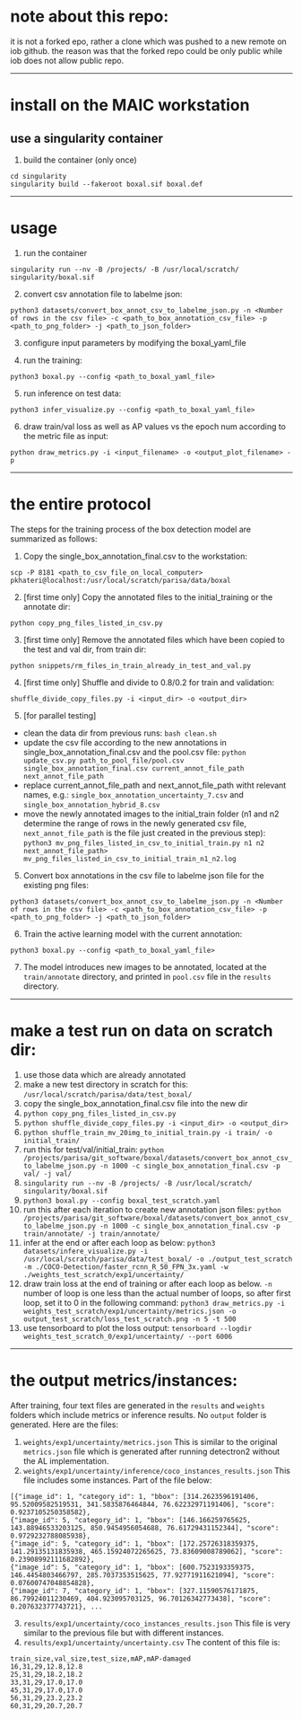 
# note about this repo:
it is not a forked epo, rather a clone which was pushed to a new remote on iob github. the reason was that the forked repo could be only public while iob does not allow public repo.

---------------------------------
# install on the MAIC workstation
## use a singularity container
1. build the container (only once)
```
cd singularity
singularity build --fakeroot boxal.sif boxal.def
```
---------------------------------
# usage
1. run the container
```
singularity run --nv -B /projects/ -B /usr/local/scratch/ singularity/boxal.sif
```
2. convert csv annotation file to labelme json:
```
python3 datasets/convert_box_annot_csv_to_labelme_json.py -n <Number of rows in the csv file> -c <path_to_box_annotation_csv_file> -p <path_to_png_folder> -j <path_to_json_folder>
```
3. configure input parameters by modifying the boxal_yaml_file

4. run the training:
```
python3 boxal.py --config <path_to_boxal_yaml_file>
```
5. run inference on test data:
```
python3 infer_visualize.py --config <path_to_boxal_yaml_file>
```
6. draw train/val loss as well as AP values vs the epoch num according to the metric file as input:
```
python draw_metrics.py -i <input_filename> -o <output_plot_filename> -p
```
---------------------------------
# the entire protocol
The steps for the training process of the box detection model are summarized as follows:
1. Copy  the single_box_annotation_final.csv to the workstation:
```
scp -P 8181 <path_to_csv_file_on_local_computer> pkhateri@localhost:/usr/local/scratch/parisa/data/boxal
```
2. [first time only] Copy the annotated files to the initial_training or the annotate dir:
```
python copy_png_files_listed_in_csv.py
```
3. [first time only] Remove the annotated files which have been copied to the test and val dir, from train dir:
```
python snippets/rm_files_in_train_already_in_test_and_val.py
```
4. [first time only] Shuffle and divide to 0.8/0.2 for train and validation:
```
shuffle_divide_copy_files.py -i <input_dir> -o <output_dir>
```
5. [for parallel testing]
  - clean the data dir from previous runs: `bash clean.sh`
  - update the csv file according to the new annotations in single_box_annotation_final.csv and the pool.csv file:
        ```
        python update_csv.py path_to_pool_file/pool.csv single_box_annotation_final.csv current_annot_file_path next_annot_file_path
        ```
  - replace current_annot_file_path and next_annot_file_path witht relevant names, e.g.: `single_box_annotation_uncertainty_7.csv` and `single_box_annotation_hybrid_8.csv`
  - move the newly annotated images to the initial_train folder (n1 and n2 determine the range of rows in the newly generated csv file, `next_annot_file_path` is the file just created in the previous step):
        ```
        python3 mv_png_files_listed_in_csv_to_initial_train.py n1 n2 next_annot_file_path> mv_png_files_listed_in_csv_to_initial_train_n1_n2.log
        ```
5. Convert box annotations in the csv file to labelme json file for the existing png files:
```
python3 datasets/convert_box_annot_csv_to_labelme_json.py -n <Number of rows in the csv file> -c <path_to_box_annotation_csv_file> -p <path_to_png_folder> -j <path_to_json_folder>
```
6. Train the active learning model with the current annotation:
```
python3 boxal.py --config <path_to_boxal_yaml_file>
```
7. The  model introduces new images to be annotated, located at the `train/annotate` directory, and printed in `pool.csv` file in the `results` directory.

------------------------------------
# make a test run on data on scratch dir:
1. use those data which are already annotated
2. make a new test directory in scratch for this: `/usr/local/scratch/parisa/data/test_boxal/`
3. copy the single_box_annotation_final.csv file into the new dir
4. `python copy_png_files_listed_in_csv.py`
5. `python shuffle_divide_copy_files.py -i <input_dir> -o <output_dir>`
6. `python shuffle_train_mv_20img_to_initial_train.py -i train/ -o initial_train/`
7. run this for test/val/initial_train:
   `python /projects/parisa/git_software/boxal/datasets/convert_box_annot_csv_to_labelme_json.py -n 1000 -c single_box_annotation_final.csv -p val/ -j val/`
8. `singularity run --nv -B /projects/ -B /usr/local/scratch/ singularity/boxal.sif `
9. `python3 boxal.py --config boxal_test_scratch.yaml`
10. run this after each iteration to create new annotation json files:
    `python /projects/parisa/git_software/boxal/datasets/convert_box_annot_csv_to_labelme_json.py -n 1000 -c single_box_annotation_final.csv -p train/annotate/ -j train/annotate/`
11. infer at the end or after each loop as below:
    `python3 datasets/infere_visualize.py -i /usr/local/scratch/parisa/data/test_boxal/ -o ./output_test_scratch -m ./COCO-Detection/faster_rcnn_R_50_FPN_3x.yaml -w ./weights_test_scratch/exp1/uncertainty/`
12. draw train loss at the end of training or after each loop as below. `-n` number of loop is one less than the actual number of loops, so after first loop, set it to 0 in the following command:
    `python3 draw_metrics.py -i weights_test_scratch/exp1/uncertainty/metrics.json -o output_test_scratch/loss_test_scratch.png -n 5 -t 500`
13. use tensorboard to plot the loss output:
   `tensorboard --logdir weights_test_scratch_0/exp1/uncertainty/ --port 6006`

------------------------------------
# the output metrics/instances:
After training, four text files are generated in the `results` and `weights` folders which include metrics or inference results. No `output` folder is generated. Here are the files:
1. `weights/exp1/uncertainty/metrics.json`
This is similar to the original `metrics.json` file which is generated after running detectron2 without the AL implementation.
2. `weights/exp1/uncertainty/inference/coco_instances_results.json`
This file includes some instances. Part of the file below:
```
[{"image_id": 1, "category_id": 1, "bbox": [314.2623596191406, 95.52009582519531, 341.5835876464844, 76.62232971191406], "score": 0.9237105250358582},
{"image_id": 5, "category_id": 1, "bbox": [146.166259765625, 143.88946533203125, 850.9454956054688, 76.61729431152344], "score": 0.9729232788085938},
{"image_id": 5, "category_id": 1, "bbox": [172.25726318359375, 141.29135131835938, 465.15924072265625, 73.83609008789062], "score": 0.23908992111682892},
{"image_id": 5, "category_id": 1, "bbox": [600.7523193359375, 146.4454803466797, 285.7037353515625, 77.92771911621094], "score": 0.07600747048854828},
{"image_id": 7, "category_id": 1, "bbox": [327.11590576171875, 86.79924011230469, 404.923095703125, 96.70126342773438], "score": 0.207632377743721}, ...
```
3. `results/exp1/uncertainty/coco_instances_results.json`
This file is very similar to the previous file but with different instances.
4. `results/exp1/uncertainty/uncertainty.csv`
The content of this file is:
```
train_size,val_size,test_size,mAP,mAP-damaged
16,31,29,12.8,12.8
25,31,29,18.2,18.2
33,31,29,17.0,17.0
45,31,29,17.0,17.0
56,31,29,23.2,23.2
60,31,29,20.7,20.7
```
